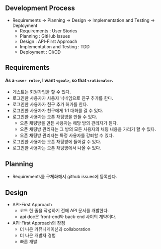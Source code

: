 ## Development Process
- Requirements -> Planning -> Design -> Implementation and Testing -> Deployment
  - Requirements : User Stories
  - Planning : GitHub Issues
  - Design : API-First Approach
  - Implementation and Testing : TDD
  - Deployment : CI/CD

## Requirements
#### As a `<user role>`, I want `<goal>`, so that `<rationale>`.
- 게스트는 회원가입을 할 수 있다.
- 로그인한 사용자가 사용자 닉네임으로 친구 추가를 한다.
- 로그인한 사용자가 친구 추가 허가를 한다.
- 로그인한 사용자가 친구에게 1:1 대화를 걸 수 있다.
- 로그인한 사용자는 오픈 채팅방을 만들 수 있다.
  - 오픈 채팅방을 만든 사용자는 해당 방의 관리자가 된다.
  - 오픈 채팅방 관리자는 그 방의 모든 사용자의 채팅 내용을 가리기 할 수 있다.
  - 오픈 채팅방 관리자는 특정 사용자를 강퇴할 수 있다.
- 로그인한 사용자는 오픈 채팅방에 들어갈 수 있다.
- 로그인한 사용자는 오픈 채팅방에서 나올 수 있다.

## Planning
- Requirements를 구체화해서 github issues에 등록한다.

## Design
- API-First Approach
  - 코드 한 줄을 작성하기 전에 API 문서를 개발한다.
  - api doc은 front-end와 back-end 사이의 계약이다.
- API-First Approach의 장점
  - 더 나은 커뮤니케이션과 collaboration
  - 더 나은 개발자 경험
  - 빠른 개발
